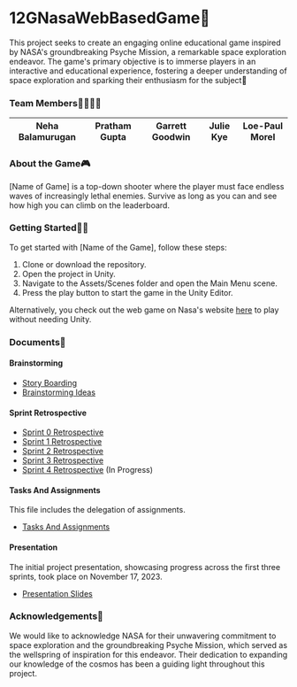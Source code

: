 # 12GNasaWebBasedGame🚀
This project seeks to create an engaging online educational game inspired by NASA's groundbreaking Psyche Mission, a remarkable space exploration endeavor. The game's primary objective is to immerse players in an interactive and educational experience, fostering a deeper understanding of space exploration and sparking their enthusiasm for the subject🚀

### Team Members🫱🏻‍🫲🏾
|Neha Balamurugan|Pratham Gupta|Garrett Goodwin|Julie Kye|Loe-Paul Morel|
|----|----|----|----|----|

### About the Game🎮
[Name of Game] is a top-down shooter where the player must face endless waves of increasingly lethal enemies. Survive as long as you can and see how high you can climb on the leaderboard.


### Getting Started🏃‍♀️
To get started with [Name of the Game], follow these steps:  
1. Clone or download the repository.  
2. Open the project in Unity.  
3. Navigate to the Assets/Scenes folder and open the Main Menu scene.  
4. Press the play button to start the game in the Unity Editor.  

Alternatively, you check out the web game on Nasa's website [here](https://www.example.com) to play without needing Unity.  

### Documents📁

#### Brainstorming
- [Story Boarding](https://arizonastateu-my.sharepoint.com/:w:/r/personal/mshefik_sundevils_asu_edu/Documents/Psyche%20Capstone/CSE%20485/Story%20Boarding%20Session.docx?d=wcba8c1f5649a45e788214b9ee5391d1e&csf=1&web=1&e=3UhjXX)
- [Brainstorming Ideas](https://arizonastateu-my.sharepoint.com/:w:/r/personal/mshefik_sundevils_asu_edu/Documents/Psyche%20Capstone/Game%20Ideas.docx?d=wad7ebe0e61b14c6fbcca89887dde0ee2&csf=1&web=1&e=R5HLyz)

#### Sprint Retrospective
- [Sprint 0 Retrospective](https://arizonastateu-my.sharepoint.com/:w:/r/personal/mshefik_sundevils_asu_edu/Documents/Psyche%20Capstone/CSE%20485/Sprint%20Zero%20Retrospective/Sprint%20Zero%20Retrospective.docx?d=w4b97f0b51a5942699939760cab847720&csf=1&web=1&e=gwN7WE)
- [Sprint 1 Retrospective](https://arizonastateu-my.sharepoint.com/:w:/r/personal/mshefik_sundevils_asu_edu/Documents/Psyche%20Capstone/CSE%20485/Sprint%201%20Retrospective/Sprint%201%20Retrospective.docx?d=wf3257bd0ac8e40aca73301b19b8f5136&csf=1&web=1&e=JwKGAF)
- [Sprint 2 Retrospective](https://arizonastateu-my.sharepoint.com/:w:/r/personal/mshefik_sundevils_asu_edu/Documents/Psyche%20Capstone/CSE%20485/Sprint%202%20Retrospective/Sprint%202%20Retrospective.docx?d=w92e240bf93ee436b88c9751e1b3a27c7&csf=1&web=1&e=pRqJbS)
- [Sprint 3 Retrospective](https://arizonastateu-my.sharepoint.com/:w:/r/personal/mshefik_sundevils_asu_edu/Documents/Psyche%20Capstone/CSE%20485/Sprint%203%20Retrospective/Sprint%203%20Retrospective.docx?d=wd219d02459b6445492200c005765692b&csf=1&web=1&e=saN5RR)
- [Sprint 4 Retrospective](https://arizonastateu-my.sharepoint.com/:w:/r/personal/mshefik_sundevils_asu_edu/Documents/Psyche%20Capstone/CSE%20485/Sprint%204%20Retrospective/Sprint%204%20Retrospective.docx?d=wd490d98f3b1d410980123a8cfac12a40&csf=1&web=1&e=7Emqfh) (In Progress)

#### Tasks And Assignments
This file includes the delegation of assignments.
- [Tasks And Assignments](https://arizonastateu-my.sharepoint.com/:w:/r/personal/mshefik_sundevils_asu_edu/Documents/Psyche%20Capstone/CSE%20485/Tasks%20and%20Assignment.docx?d=wa7cd9ef3d41246f39eef9c61f5bf2084&csf=1&web=1&e=anFukx)

#### Presentation
The initial project presentation, showcasing progress across the first three sprints, took place on November 17, 2023. 
- [Presentation Slides](https://arizonastateu-my.sharepoint.com/:p:/r/personal/mshefik_sundevils_asu_edu/Documents/Psyche%20Capstone/CSE%20485/Presentation%20Slides/Capstone%20Final%20Presentation.pptx?d=w21a6731bd9c945a38064e3ba236b2a60&csf=1&web=1&e=eXRKAl)

### Acknowledgements🔭
We would like to acknowledge NASA for their unwavering commitment to space exploration and the groundbreaking Psyche Mission, which served as the wellspring of inspiration for this endeavor. Their dedication to expanding our knowledge of the cosmos has been a guiding light throughout this project.
